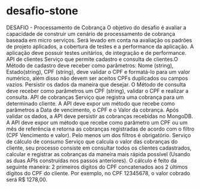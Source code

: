 # desafio-stone

DESAFIO - Processamento de Cobrança
O objetivo do desafio é avaliar a capacidade de construir um cenário de processamento de cobrança
baseada em micro serviços. Será levado em conta na avaliação os padrões de projeto aplicados, a
cobertura de testes e a performance da aplicação. A aplicação deve possuir testes unitários, de
integração e de performance.
API de clientes
Serviço que permite cadastro e consulta de clientes.O Método de cadastro deve receber como
parâmetros: Nome (string), Estado(string), CPF (string), deve validar o CPF e formatá-lo para um
valor numérico, além disso não devem ser aceitos CPFs duplicados ou campos vazios. Persistir os
dados da maneira que desejar. O Método de consulta deve receber como parâmetros um CPF
(string), validar o CPF e realizar a consulta.
API de cobranças
Serviço que registra uma cobrança para um determinado cliente. A API deve expor um método que
recebe como parâmetros a Data de vencimento, o CPF e o Valor da cobrança. Após validar os
dados, a API deve persistir as cobranças recebidas no MongoDB. A API deve expor um método que
recebe como parâmetro um CPF ou um mês de referência e retorna as cobranças registradas de
acordo com o filtro (CPF Vencimento e valor). Pelo menos um dos filtros é obrigatório.
Serviço de cálculo de consumo
Serviço que calcula o valor das cobranças do cliente, seu processo consiste em consultar todos os
clientes cadastrados, calcular e registrar as cobranças da maneira mais rápida possível (Usando as
duas APIs construídas nos passos anteriores). O cálculo é feito da seguinte maneira: 2 primeiros
dígitos do CPF concatenados aos 2 últimos dígitos do CPF do cliente. Por exemplo, no CPF
12345678, o valor cobrado será R$ 1278,00.

